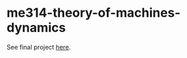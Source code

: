 # me314-theory-of-machines-dynamics
See final project [here](https://colab.research.google.com/drive/1esYyp-ViELlXDnCdz3dagsVTCIKS7pf8).
